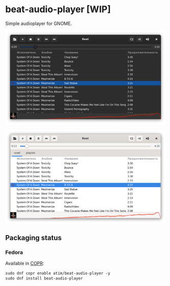 # beat-audio-player [WIP]

Simple audioplayer for GNOME.

![](data/screenshots/1.png?raw=true&v=2)

![](data/screenshots/2.png?raw=true&v=2)

## Packaging status

### Fedora

Available in [COPR](https://copr.fedorainfracloud.org/coprs/atim/beat-audio-player/):

```
sudo dnf copr enable atim/beat-audio-player -y
sudo dnf install beat-audio-player
```
